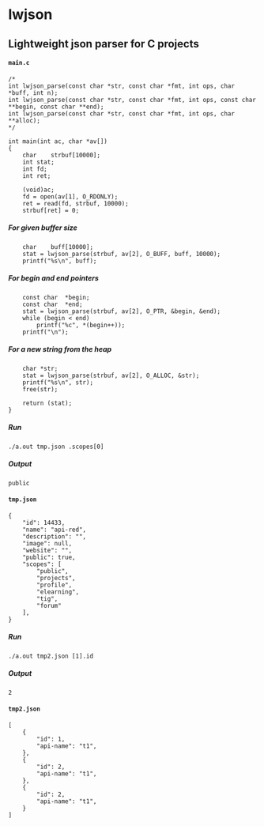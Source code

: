 # lwjson
## Lightweight json parser for C projects



#### `main.c`
```
/*
int lwjson_parse(const char *str, const char *fmt, int ops, char *buff, int n);
int lwjson_parse(const char *str, const char *fmt, int ops, const char **begin, const char **end);
int lwjson_parse(const char *str, const char *fmt, int ops, char **alloc);
*/

int main(int ac, char *av[])
{
	char 	strbuf[10000];
	int	stat;
	int	fd;
	int	ret;

	(void)ac;
	fd = open(av[1], O_RDONLY);
	ret = read(fd, strbuf, 10000);
	strbuf[ret] = 0;
```

##### For given buffer size
```
	char	buff[10000];
	stat = lwjson_parse(strbuf, av[2], O_BUFF, buff, 10000);
	printf("%s\n", buff);
```

##### For begin and end pointers
```
	const char	*begin;
	const char	*end;	
	stat = lwjson_parse(strbuf, av[2], O_PTR, &begin, &end);
	while (begin < end)
		printf("%c", *(begin++));
	printf("\n");
```

##### For a new string from the heap
```
	char *str;
	stat = lwjson_parse(strbuf, av[2], O_ALLOC, &str);
	printf("%s\n", str);
	free(str);
```

```
	return (stat);
}
```


##### Run
```
./a.out tmp.json .scopes[0]
```

##### Output
`public`

#### `tmp.json`
```
{
    "id": 14433,
    "name": "api-red",
    "description": "",
    "image": null,
    "website": "",
    "public": true,
    "scopes": [
        "public",
        "projects",
        "profile",
        "elearning",
        "tig",
        "forum"
    ],
}
```

##### Run
```
./a.out tmp2.json [1].id
```

##### Output
`2`

#### `tmp2.json`
```
[
	{
		"id": 1,
		"api-name": "t1",
	},
	{
		"id": 2,
		"api-name": "t1",
	},
	{
		"id": 2,
		"api-name": "t1",
	}
]
```
